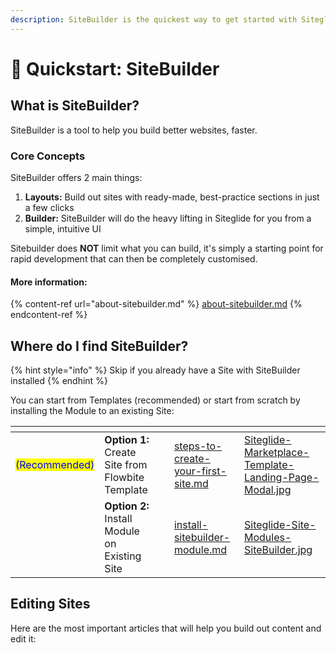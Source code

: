 ```yaml
---
description: SiteBuilder is the quickest way to get started with Siteglide
---
```


# 🚀 Quickstart: SiteBuilder

## What is SiteBuilder?

SiteBuilder is a tool to help you build better websites, faster.&#x20;

### Core Concepts

SiteBuilder offers 2 main things:

1. **Layouts:** Build out sites with ready-made, best-practice sections in just a few clicks
2. **Builder:** SiteBuilder will do the heavy lifting in Siteglide for you from a simple, intuitive UI

Sitebuilder does **NOT** limit what you can build, it's simply a starting point for rapid development that can then be completely customised.

#### More information:

{% content-ref url="about-sitebuilder.md" %}
[about-sitebuilder.md](about-sitebuilder.md)
{% endcontent-ref %}

## Where do I find SiteBuilder?

{% hint style="info" %}
Skip if you already have a Site with SiteBuilder installed
{% endhint %}

You can start from Templates (recommended) or start from scratch by installing the Module to an existing Site:

<table data-card-size="large" data-column-title-hidden data-view="cards"><thead><tr><th></th><th></th><th data-hidden></th><th data-hidden data-card-target data-type="content-ref"></th><th data-hidden data-card-cover data-type="files"></th></tr></thead><tbody><tr><td><mark style="color:blue;">(Recommended)</mark></td><td><strong>Option 1:</strong> Create Site from Flowbite Template</td><td></td><td><a href="../../portal/sites/steps-to-create-your-first-site.md">steps-to-create-your-first-site.md</a></td><td><a href="../../.gitbook/assets/Siteglide-Marketplace-Template-Landing-Page-Modal.jpg">Siteglide-Marketplace-Template-Landing-Page-Modal.jpg</a></td></tr><tr><td>          </td><td><strong>Option 2:</strong> Install Module on Existing Site</td><td></td><td><a href="install-sitebuilder-module.md">install-sitebuilder-module.md</a></td><td><a href="../../.gitbook/assets/Siteglide-Site-Modules-SiteBuilder.jpg">Siteglide-Site-Modules-SiteBuilder.jpg</a></td></tr></tbody></table>

## Editing Sites

Here are the most important articles that will help you build out content and edit it:

